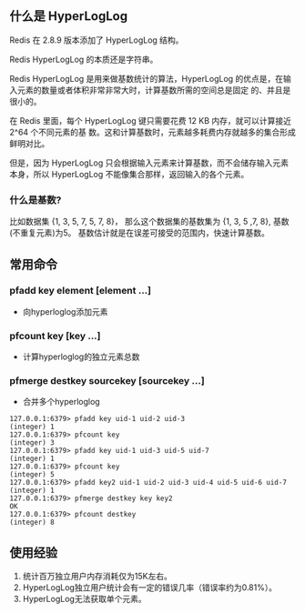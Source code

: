 ## 什么是 HyperLogLog
Redis 在 2.8.9 版本添加了 HyperLogLog 结构。

Redis HyperLogLog 的本质还是字符串。

Redis HyperLogLog 是用来做基数统计的算法，HyperLogLog 的优点是，在输入元素的数量或者体积非常非常大时，计算基数所需的空间总是固定 的、并且是很小的。

在 Redis 里面，每个 HyperLogLog 键只需要花费 12 KB 内存，就可以计算接近 2^64 个不同元素的基 数。这和计算基数时，元素越多耗费内存就越多的集合形成鲜明对比。

但是，因为 HyperLogLog 只会根据输入元素来计算基数，而不会储存输入元素本身，所以 HyperLogLog 不能像集合那样，返回输入的各个元素。

### 什么是基数?
比如数据集 {1, 3, 5, 7, 5, 7, 8}， 那么这个数据集的基数集为 {1, 3, 5 ,7, 8}, 基数(不重复元素)为5。 基数估计就是在误差可接受的范围内，快速计算基数。

## 常用命令

### pfadd key element [element ...]
* 向hyperloglog添加元素

### pfcount key [key ...]
* 计算hyperloglog的独立元素总数

### pfmerge destkey sourcekey [sourcekey ...]
* 合并多个hyperloglog

```
127.0.0.1:6379> pfadd key uid-1 uid-2 uid-3
(integer) 1
127.0.0.1:6379> pfcount key
(integer) 3
127.0.0.1:6379> pfadd key uid-1 uid-3 uid-5 uid-7
(integer) 1
127.0.0.1:6379> pfcount key
(integer) 5
127.0.0.1:6379> pfadd key2 uid-1 uid-2 uid-3 uid-4 uid-5 uid-6 uid-7
(integer) 1
127.0.0.1:6379> pfmerge destkey key key2
OK
127.0.0.1:6379> pfcount destkey
(integer) 8
```

## 使用经验
1. 统计百万独立用户内存消耗仅为15K左右。
2. HyperLogLog独立用户统计会有一定的错误几率（错误率约为0.81%）。
3. HyperLogLog无法获取单个元素。